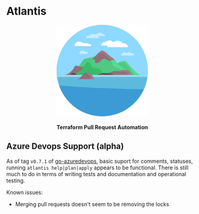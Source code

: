 # Atlantis

<p align="center">
  <img src="./runatlantis.io/.vuepress/public/hero.png" alt="Atlantis Logo"/><br><br>
  <b>Terraform Pull Request Automation</b>
</p>

## Azure Devops Support (alpha)

As of tag `v0.7.1` of [go-azuredevops](https://github.com/mcdafydd/go-azuredevops), basic suport for comments, statuses, running `atlantis help|plan|apply` appears to be functional.  There is still much to do in terms of writing tests and documentation and operational testing.

Known issues:

* Merging pull requests doesn't seem to be removing the locks

